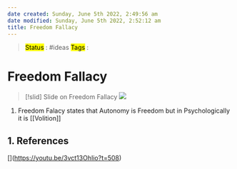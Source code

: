 ```yaml
---
date created: Sunday, June 5th 2022, 2:49:56 am
date modified: Sunday, June 5th 2022, 2:52:12 am
title: Freedom Fallacy
---
```

> <mark class="hltr-blue">Status</mark> : #ideas
> <mark class="hltr-cyan">Tags</mark> :

# Freedom Fallacy

>[!slid] Slide on Freedom Fallacy
>![](https://i.imgur.com/NUqAgJM.png)
1. Freedom Falacy states that Autonomy is Freedom but in Psychologically it is [[Volition]]

## 1. References

[[](https://youtu.be/3vct13OhIio?t=494)](https://youtu.be/3vct13OhIio?t=508)
